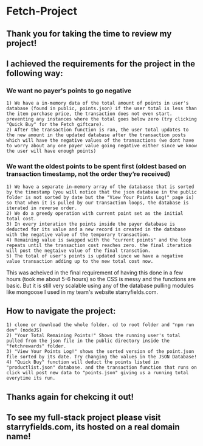 # Fetch-Project

## Thank you for taking the time to review my project!

## I achieved the requirements for the project in the following way:

### We want no payer's points to go negative
    1) We have a in-memory data of the total amount of points in user's database (found in public, points.json) if the user total is less than the item purchase price, the transaction does not even start. preventing any instances where the total goes below zero (try clicking "Quick Buy" for the Fetch giftcare).
    2) After the transaction function is ran, the user total updates to the new amount in the updated database after the transaction posts which will have the negative values of the transactions (we dont have to worry about any one payer value going negative either since we know the user will have enough points)

### We want the oldest points to be spent first (oldest based on transaction timestamp, not the order they’re received)  
    1) We have a separate in-memory array of the databasse that is sorted by the timestamp (you will notice that the json database in the public folder is not sorted by date but the "View Your Points Log!" page is) so that when it is pulled by our transaction loops, the database is iterated in reverse order.
    2) We do a greedy operation with current point set as the initial total cost. 
    3) In every interation the points inside the payer database is deducted for its value and a new record is created in the database with the negative value of the temporary transaction.
    4) Remaining value is swapped with the "current points" and the loop repeats until the transaction cost reaches zero. the final iteration will post the negtaive value of the final transction.
    5) The total of user's points is updated since we have a negative value transaction adding up to the new total cost now.

This was acheived in the final requirement of having this done in a few hours (took me about 5-6 hours) so the CSS is messy and the functions are basic. But it is still very scalable using any of the database pulling modules like mongoose I used in my team's website starryfields.com.


## How to navigate the project:
    1) clone or download the whole folder. cd to root folder and "npm run dev" (nodeJS)
    2) "Your Total Remaining Points!" Shows the running user's total pulled from the json file in the public directory inside the "fetchrewards" folder.
    3) "View Your Points Log!" shows the sorted version of the point.json file sorted by its date. Try changing the values in the JSON Database!
    4) "Quick Buy" function will deduct the points listed in "productlist.json" database. and the transaction function that runs on click will post new data to "points.json" giving us a running total everytime its run.


## Thanks again for chekcing it out!

## To see my full-stack project please visit starryfields.com, its hosted on a real domain name! 
